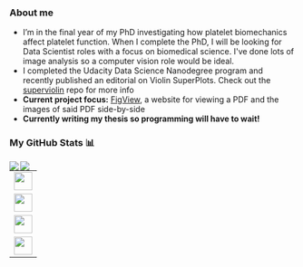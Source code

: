 <h3>About me</h3>
<ul>
  <li>I’m in the final year of my PhD investigating how platelet biomechanics affect platelet function. When I complete the PhD, I will be looking for Data Scientist roles with a focus on biomedical science. I've done lots of image analysis so a computer vision role would be ideal.</li>
  <li>I completed the Udacity Data Science Nanodegree program and recently published an editorial on Violin SuperPlots. Check out the 
    <a href="https://github.com/kynnemall/superviolin">superviolin</a> repo for more info</li>
  <li><strong>Current project focus:</strong> <a href="https://www.figview.com">FigView</a>, a website for viewing a PDF and the images of said PDF side-by-side</li>
  <li><strong>Currently writing my thesis so programming will have to wait!</strong></li>
</ul>
<h3>My GitHub Stats 📊</h3>
<a href="https://github.com/anuraghazra/github-readme-stats">
  <img align="left" src="https://github-readme-stats.vercel.app/api?username=kynnemall&count_private=true&show_icons=true&theme=radical" />
</a>
<a href="https://github.com/anuraghazra/convoychat">
  <img align="left" src="https://github-readme-stats.vercel.app/api/top-langs/?username=kynnemall" />
</a>
<table>
  <tr>
    <td>
      <a href="https://scholar.google.com/citations?user=3VizoREAAAAJ&hl=en&oi=ao">
        <img align="center" height="32px" src="https://cdn.jsdelivr.net/npm/simple-icons@3.13.0/icons/googlescholar.svg" />
      </a>
    </td>
  </tr>
  <tr>
    <td>  
      <a href= "https://www.researchgate.net/profile/Martin-Kenny">
        <img align="center" height="32px" src="https://cdn.jsdelivr.net/npm/simple-icons@3.13.0/icons/researchgate.svg" />
      </a>
    </td>
  <tr>
    <td>
      <a href="https://twitter.com/martinplatelet">
        <img align="center" height="32px" src="https://cdn.jsdelivr.net/npm/simple-icons@v3/icons/twitter.svg" />
      </a>
    </td>
  </tr>
  <tr>
    <td>
      <a href= "https://www.linkedin.com/in/martin-kenny-3ab42853/">
        <img align="center" height="32px" src="https://cdn.jsdelivr.net/npm/simple-icons@v3/icons/linkedin.svg" />
      </a>
    </td>
  </tr>
</table>
